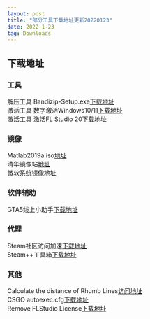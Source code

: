 ```yaml
---
layout: post
title: "部分工具下载地址更新20220123"
date: 2022-1-23 
tag: Downloads
---   
```


    
## 下载地址

### 工具
解压工具 Bandizip-Setup.exe[下载地址](https://jackcobra11.github.io/BANDIZIP-SETUP.EXE)\
激活工具 数字激活Windows10/11[下载地址](https://jackcobra11.github.io/DigitalLicense.zip)\
激活工具 激活FL Studio 20[下载地址](https://gitee.com/COBRA11/JackCobra/raw/master/FLStudio20KeyGenR2R.exe)

### 镜像
Matlab2019a.iso[地址](https://www.iemblog.com/?p=1865%40lang%3Dcn&lang=en)\
清华镜像站[地址](https://mirrors.tuna.tsinghua.edu.cn/)\
微软系统镜像[地址](https://msdn.itellyou.cn/)

### 软件辅助
GTA5线上小助手[下载地址](https://github.com/CrazyZhang666/GTA5OnlineTools/releases/download/update/GTA5OnlineTools.exe)

### 代理
Steam社区访问加速[下载地址](https://jackcobra11.github.io/steam302.zip)\
Steam++工具箱[下载地址](https://gitee.com/rmbgame/SteamTools/attach_files/934911/download/Steam%20%20_win_x64_v2.6.4.7z)

### 其他
Calculate the distance of Rhumb Lines[访问地址](https://jackcobra11.github.io/RhumbLines/RhumbLines.html)\
CSGO autoexec.cfg[下载地址](https://jackcobra11.github.io/autoexec.cfg)\
Remove FLStudio License[下载地址](https://jackcobra11.github.io/REMOVE_FLStudio_License.reg)



